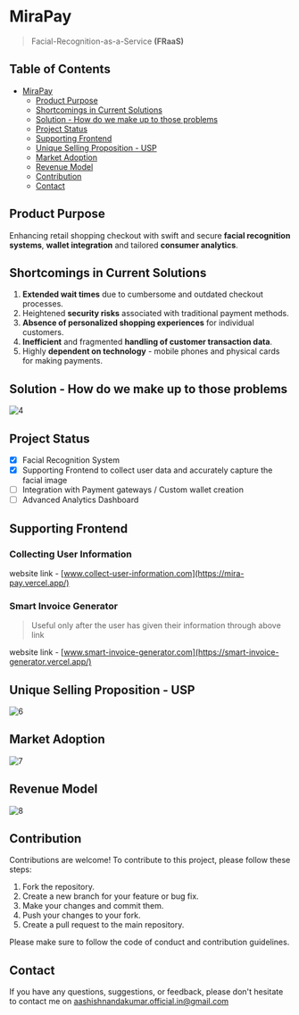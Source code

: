 # MiraPay

>  Facial-Recognition-as-a-Service **(FRaaS)**

## Table of Contents

- [MiraPay](#MiraPay)
  - [Product Purpose](#product-purpose)
  - [Shortcomings in Current Solutions](#shortcomings-in-current-solutions)
  - [Solution - How do we make up to those problems](#solution---how-do-we-make-up-to-those-problems)
  - [Project Status](#project-status)
  - [Supporting Frontend](#supporting-frontend)
  - [Unique Selling Proposition - USP](#unique-selling-proposition---usp)
  - [Market Adoption](#market-adoption)
  - [Revenue Model](#revenue-model)
  - [Contribution](#contribution)
  - [Contact](#contact)
  

## Product Purpose
Enhancing retail shopping checkout with swift and secure **facial recognition systems**, **wallet integration** and tailored **consumer analytics**.


## Shortcomings in Current Solutions
1. **Extended wait times** due to cumbersome and outdated checkout processes.
2. Heightened **security risks** associated with  traditional payment methods.
3. **Absence of personalized shopping experiences** for individual customers.
4. **Inefficient** and fragmented **handling of customer transaction data**.
5. Highly **dependent on technology** - mobile phones and physical cards for making payments.

## Solution - How do we make up to those problems
![4](https://github.com/AashishNandakumar/MiraPay-Backend/assets/98106129/58123c0b-d284-4e9c-84e2-d6ade50ebfb9)


## Project Status

- [X] Facial Recognition System
- [X] Supporting Frontend to collect user data and accurately capture the facial image 
- [ ] Integration with Payment gateways / Custom wallet creation
- [ ] Advanced Analytics Dashboard

## Supporting Frontend

### Collecting User Information
website link - [www.collect-user-information.com](https://mira-pay.vercel.app/)

### Smart Invoice Generator
> Useful only after the user has given their information through above link

website link - [www.smart-invoice-generator.com](https://smart-invoice-generator.vercel.app/)


## Unique Selling Proposition - USP
![6](https://github.com/AashishNandakumar/MiraPay-Backend/assets/98106129/47d1490d-6fb8-4109-a3d7-1dce40119873)


## Market Adoption
![7](https://github.com/AashishNandakumar/MiraPay-Backend/assets/98106129/844c0c34-6ffe-4f17-9554-c9ec49b5c676)

## Revenue Model
![8](https://github.com/AashishNandakumar/MiraPay-Backend/assets/98106129/89d63b55-4e47-4387-82a6-c075f4c5b85f)

## Contribution
Contributions are welcome! To contribute to this project, please follow these steps:

1. Fork the repository.
2. Create a new branch for your feature or bug fix.
3. Make your changes and commit them.
4. Push your changes to your fork.
5. Create a pull request to the main repository.

Please make sure to follow the code of conduct and contribution guidelines.

## Contact
If you have any questions, suggestions, or feedback, please don't hesitate to contact me on [aashishnandakumar.official.in@gmail.com]()

